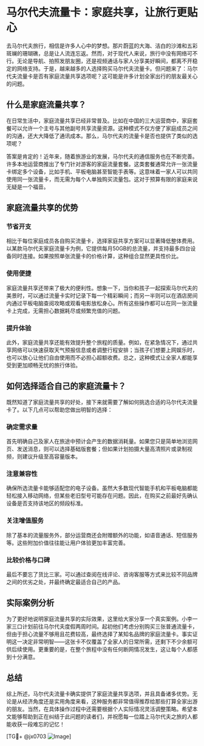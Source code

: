# 马尔代夫流量卡：家庭共享，让旅行更贴心

去马尔代夫旅行，相信是许多人心中的梦想。那片蔚蓝的大海、洁白的沙滩和五彩斑斓的珊瑚礁，总是让人流连忘返。然而，对于现代人来说，旅行中没有网络可不行。无论是导航、拍照发朋友圈，还是视频通话与家人分享美好瞬间，都离不开稳定的网络支持。于是，越来越多的人选择购买马尔代夫流量卡。但问题来了：马尔代夫流量卡是否有家庭流量共享选项呢？这可能是许多计划全家出行的朋友最关心的问题。

## 什么是家庭流量共享？

在日常生活中，家庭流量共享已经非常普及。比如在中国的三大运营商中，家庭套餐可以允许一个主号与其他副号共享流量资源。这种模式不仅方便了家庭成员之间的沟通，还大大降低了通讯成本。那么，马尔代夫的流量卡是否也提供了类似的选项呢？

答案是肯定的！近年来，随着旅游业的发展，马尔代夫的通信服务也在不断完善。许多本地运营商推出了专门针对游客的家庭流量套餐。这类套餐通常允许一张流量卡绑定多个设备，比如手机、平板电脑甚至智能手表等。这意味着一家人可以共同使用同一张流量卡，而无需为每个人单独购买流量包。这对于预算有限的家庭来说无疑是一个福音。

## 家庭流量共享的优势

### 节省开支

相比于每位家庭成员各自购买流量卡，选择家庭共享方案可以显著降低整体费用。以某款马尔代夫家庭流量卡为例，它提供每月50GB的总流量，并支持最多四台设备同时连接。如果按照单张流量卡的价格计算，这种组合显然更具性价比。

### 使用便捷

家庭流量共享还带来了极大的便利性。想象一下，当你和孩子一起探索马尔代夫的美景时，可以通过流量卡实时记录下每一个精彩瞬间；而另一半则可以在酒店房间内通过平板电脑查阅攻略或观看电影放松身心。所有这些操作都可以在同一张流量卡上完成，无需担心数据耗尽或频繁充值的问题。

### 提升体验

此外，家庭流量共享还能有效提升整个旅程的质量。例如，在紧急情况下，通过共享网络可以快速获取天气预报信息或者调整行程安排；当孩子们想要上网娱乐时，也可以放心让他们自由使用而不必担心超额收费。总之，这种模式让全家人都能享受到更加顺畅无忧的旅行体验。

## 如何选择适合自己的家庭流量卡？

既然知道了家庭流量共享的好处，接下来就需要了解如何挑选合适的马尔代夫流量卡了。以下几点可以帮助您做出明智的选择：

### 确定需求量

首先明确自己及家人在旅途中预计会产生的数据消耗量。如果您只是简单地浏览网页、发送消息，则可以选择基础版套餐；但如果计划拍摄大量高清照片或录制视频，则建议升级至高容量版本。

### 注意兼容性

确保所选流量卡能够适配您的电子设备。虽然大多数现代智能手机和平板电脑都能轻松接入移动网络，但某些老旧型号可能存在问题。因此，在购买之前最好先确认设备是否支持该地区的频段标准。

### 关注增值服务

除了基本的流量服务外，部分运营商还会附赠额外的功能，如语音通话、短信服务等。这些附加价值往往能让用户体验更加丰富完善。

### 比较价格与口碑

最后不要忘了货比三家。可以通过查阅在线评论、咨询客服等方式来比较不同品牌之间的优劣之处，并最终确定最适合自己的产品。

## 实际案例分析

为了更好地说明家庭流量共享的实际效果，这里给大家分享一个真实案例。小李一家三口计划前往马尔代夫度假两周时间。起初他们考虑分别购买三张普通流量卡，但由于担心流量不够用且花费较高，最终选择了某知名品牌的家庭流量卡。事实证明这一决定非常明智——这张卡不仅覆盖了全家人的日常所需，还剩下不少余额可供后续使用。更重要的是，在整个旅程中没有任何断网情况发生，这让每个人都感到十分满意。

## 总结

综上所述，马尔代夫流量卡确实提供了家庭流量共享选项，并且具备诸多优势。无论是从经济角度还是实用角度来看，这种服务都非常值得推荐给那些打算全家出游的朋友。当然，在具体操作过程中还需要根据个人实际情况灵活调整策略。希望本文能够帮助到正在纠结于此问题的读者们，并祝愿每一位踏上马尔代夫之旅的人都能收获一段难忘的记忆！

[TG💪+ @jx0703 ![Image](https://github.com/user-attachments/assets/dbca1d08-cadb-493c-b0ec-ad6f7a83f270)]